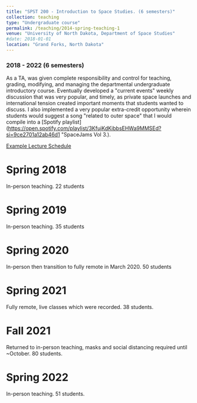 ```yaml
---
title: "SPST 200 - Introduction to Space Studies. (6 semesters)"
collection: teaching
type: "Undergraduate course"
permalink: /teaching/2014-spring-teaching-1
venue: "University of North Dakota, Department of Space Studies"
#date: 2018-01-01
location: "Grand Forks, North Dakota"
---
```


### 2018 - 2022 (6 semesters)

As a TA, was given complete responsibility and control for teaching, grading, modifying, and managing the departmental undergraduate introductory course. Eventually developed a "current events" weekly discussion that was very popular, and timely, as private space launches and international tension created important moments that students wanted to discuss. I also implemented a very popular extra-credit opportunity wherein students would suggest a song "related to outer space" that I would compile into a [Spotify playlist](https://open.spotify.com/playlist/3KfujKdKibbsEHWa9MMSEd?si=9ce2701a12ab46d1 "SpaceJams Vol 3.). 

[Example Lecture Schedule]()

Spring 2018
======
In-person teaching. 22 students

Spring 2019 
======
In-person teaching. 35 students

Spring 2020
======
In-person then transition to fully remote in March 2020. 50 students

Spring 2021
======
Fully remote, live classes which were recorded. 38 students.

Fall 2021
======
Returned to in-person teaching, masks and social distancing required until ~October. 80 students.

Spring 2022
======
In-person teaching. 51 students.